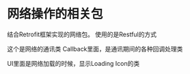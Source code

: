 # 网络操作的相关包

结合Retrofit框架实现的网络包。
使用的是Restful的方式

这个是网络的通讯类
Callback里面，是通讯期间的各种回调处理类

UI里面是网络加载的时候，显示Loading Icon的类
